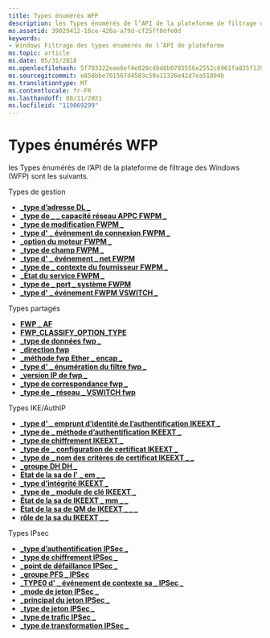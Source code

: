 ```yaml
---
title: Types énumérés WFP
description: les Types énumérés de l’API de la plateforme de filtrage des Windows (WFP) sont les suivants.
ms.assetid: 39029412-18ce-426a-a79d-cf25ff0dfe0d
keywords:
- Windows Filtrage des types énumérés de l’API de plateforme
ms.topic: article
ms.date: 05/31/2018
ms.openlocfilehash: 5f703322eae6ef4e820cd8d8b0785556e2552c6961fa835f139e6fa150cf323f
ms.sourcegitcommit: e858bbe701567d4583c50a11326e42d7ea51804b
ms.translationtype: MT
ms.contentlocale: fr-FR
ms.lasthandoff: 08/11/2021
ms.locfileid: "119069299"
---
```

# <a name="wfp-enumerated-types"></a>Types énumérés WFP

les Types énumérés de l’API de la plateforme de filtrage des Windows (WFP) sont les suivants.

Types de gestion

-   [**\_type d’adresse DL \_**](/windows/win32/api/fwpmtypes/ne-fwpmtypes-dl_address_type)
-   [**\_type de \_ \_ capacité réseau APPC FWPM \_**](/windows/desktop/api/Fwpmtypes/ne-fwpmtypes-fwpm_appc_network_capability_type)
-   [**\_type de modification FWPM \_**](/windows/desktop/api/Fwpmtypes/ne-fwpmtypes-fwpm_change_type)
-   [**\_type d' \_ événement de connexion FWPM \_**](/windows/desktop/api/Fwpmtypes/ne-fwpmtypes-fwpm_connection_event_type)
-   [**\_option du moteur FWPM \_**](/windows/desktop/api/Fwpmtypes/ne-fwpmtypes-fwpm_engine_option)
-   [**\_type de champ FWPM \_**](/windows/desktop/api/Fwpmtypes/ne-fwpmtypes-fwpm_field_type)
-   [**\_type d' \_ événement \_ net FWPM**](/windows/desktop/api/Fwpmtypes/ne-fwpmtypes-fwpm_net_event_type)
-   [**\_type de \_ contexte du fournisseur FWPM \_**](/windows/desktop/api/Fwpmtypes/ne-fwpmtypes-fwpm_provider_context_type)
-   [**\_État du service FWPM \_**](/windows/desktop/api/Fwpmtypes/ne-fwpmtypes-fwpm_service_state)
-   [**\_type de \_ port \_ système FWPM**](/windows/desktop/api/Fwpmtypes/ne-fwpmtypes-fwpm_system_port_type)
-   [**\_type d' \_ événement FWPM VSWITCH \_**](/windows/desktop/api/Fwpmtypes/ne-fwpmtypes-fwpm_vswitch_event_type)

Types partagés

-   [**FWP \_ AF**](/windows/win32/api/fwptypes/ne-fwptypes-fwp_af)
-   [**FWP_CLASSIFY_OPTION_TYPE**](/windows/win32/api/fwptypes/ne-fwptypes-fwp_classify_option_type)
-   [**\_type de données fwp \_**](/windows/desktop/api/Fwptypes/ne-fwptypes-fwp_data_type)
-   [**\_direction fwp**](/windows/desktop/api/Fwptypes/ne-fwptypes-fwp_direction)
-   [**\_méthode fwp Ether \_ encap \_**](/windows/win32/api/fwptypes/ne-fwptypes-fwp_ether_encap_method)
-   [**\_type d' \_ énumération du filtre fwp \_**](/windows/desktop/api/Fwptypes/ne-fwptypes-fwp_filter_enum_type)
-   [**\_version IP de fwp \_**](/windows/desktop/api/Fwptypes/ne-fwptypes-fwp_ip_version)
-   [**\_type de correspondance fwp \_**](/windows/desktop/api/Fwptypes/ne-fwptypes-fwp_match_type)
-   [**\_type de \_ réseau \_ VSWITCH fwp**](/windows/win32/api/fwptypes/ne-fwptypes-fwp_vswitch_network_type)

Types IKE/AuthIP

-   [**\_type d' \_ emprunt d’identité de l’authentification IKEEXT \_**](/windows/desktop/api/Iketypes/ne-iketypes-ikeext_authentication_impersonation_type)
-   [**\_type de \_ méthode d’authentification IKEEXT \_**](/windows/desktop/api/Iketypes/ne-iketypes-ikeext_authentication_method_type)
-   [**\_type de chiffrement IKEEXT \_**](/windows/desktop/api/Iketypes/ne-iketypes-ikeext_cipher_type)
-   [**\_type de \_ configuration de certificat IKEEXT \_**](/windows/desktop/api/Iketypes/ne-iketypes-ikeext_cert_config_type)
-   [**\_type de \_ nom des critères de certificat IKEEXT \_ \_**](/windows/win32/api/iketypes/ne-iketypes-ikeext_cert_criteria_name_type)
-   [**\_groupe DH DH \_**](/windows/desktop/api/Iketypes/ne-iketypes-ikeext_dh_group)
-   [**État de la sa de l' \_ em \_ \_**](/windows/desktop/api/Iketypes/ne-iketypes-ikeext_em_sa_state)
-   [**\_type d’intégrité IKEEXT \_**](/windows/desktop/api/Iketypes/ne-iketypes-ikeext_integrity_type)
-   [**\_type de \_ module de clé IKEEXT \_**](/windows/desktop/api/Iketypes/ne-iketypes-ikeext_key_module_type)
-   [**État de la sa de IKEEXT \_ mm \_ \_**](/windows/desktop/api/Iketypes/ne-iketypes-ikeext_mm_sa_state)
-   [**État de la sa de QM de IKEEXT \_ \_ \_**](/windows/desktop/api/Iketypes/ne-iketypes-ikeext_qm_sa_state)
-   [**rôle de la sa du IKEEXT \_ \_**](/windows/desktop/api/Iketypes/ne-iketypes-ikeext_sa_role)

Types IPsec

-   [**\_type d’authentification IPSec \_**](/windows/desktop/api/Ipsectypes/ne-ipsectypes-ipsec_auth_type)
-   [**\_type de chiffrement IPSec \_**](/windows/desktop/api/Ipsectypes/ne-ipsectypes-ipsec_cipher_type)
-   [**\_point de défaillance IPSec \_**](/windows/desktop/api/Ipsectypes/ne-ipsectypes-ipsec_failure_point)
-   [**\_groupe PFS \_ IPSec**](/windows/desktop/api/Ipsectypes/ne-ipsectypes-ipsec_pfs_group)
-   [**\_TYPE0 d' \_ événement de contexte sa \_ IPSec \_**](/windows/desktop/api/Ipsectypes/ne-ipsectypes-ipsec_sa_context_event_type0)
-   [**\_mode de jeton IPSec \_**](/windows/desktop/api/Ipsectypes/ne-ipsectypes-ipsec_token_mode)
-   [**\_principal du jeton IPSec \_**](/windows/desktop/api/Ipsectypes/ne-ipsectypes-ipsec_token_principal)
-   [**\_type de jeton IPSec \_**](/windows/desktop/api/Ipsectypes/ne-ipsectypes-ipsec_token_type)
-   [**\_type de trafic IPSec \_**](/windows/desktop/api/Ipsectypes/ne-ipsectypes-ipsec_traffic_type)
-   [**\_type de transformation IPSec \_**](/windows/desktop/api/Ipsectypes/ne-ipsectypes-ipsec_transform_type)

 

 